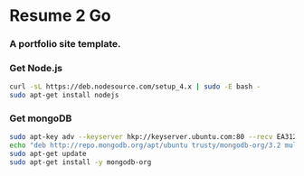 # Resume 2 Go
### A portfolio site template.

### Get Node.js
```bash
curl -sL https://deb.nodesource.com/setup_4.x | sudo -E bash -
sudo apt-get install nodejs
```

### Get mongoDB
```bash
sudo apt-key adv --keyserver hkp://keyserver.ubuntu.com:80 --recv EA312927
echo "deb http://repo.mongodb.org/apt/ubuntu trusty/mongodb-org/3.2 multiverse" | sudo tee /etc/apt/sources.list.d/mongodb-org-3.2.list
sudo apt-get update
sudo apt-get install -y mongodb-org
```
